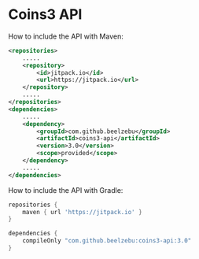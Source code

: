 # Coins3 API
How to include the API with Maven: 
```xml
<repositories>
    .....
    <repository>
        <id>jitpack.io</id>
        <url>https://jitpack.io</url>
    </repository>
    .....
</repositories>
<dependencies>
    .....
    <dependency>
        <groupId>com.github.beelzebu</groupId>
        <artifactId>coins3-api</artifactId>
        <version>3.0</version>
        <scope>provided</scope>
    </dependency>
    .....
</dependencies>
```

How to include the API with Gradle:
```groovy
repositories {
    maven { url 'https://jitpack.io' }
}

dependencies {
    compileOnly "com.github.beelzebu:coins3-api:3.0"
}
```